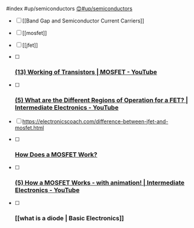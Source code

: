#index 
#up/semiconductors
[😊#up/semiconductors](https://47.111.95.20:6001/user/1/md?prefill=%23up%2Fsemiconductors)

- [ ] [[Band Gap and Semiconductor Current Carriers]]
- [ ] [[mosfet]] 
- [ ] [[jfet]]
- [ ] ### [(13) Working of Transistors | MOSFET - YouTube](https://www.youtube.com/watch?v=stM8dgcY1CA)
- [ ] ### [(5) What are the Different Regions of Operation for a FET? | Intermediate Electronics - YouTube](https://www.youtube.com/watch?v=o3M2sOCGCKs&list=PLfYdTiQCV_p7sDswtLZKK43BWOd2mTmHC&index=17)
- [ ] https://electronicscoach.com/difference-between-jfet-and-mosfet.html
- [ ] ### [How Does a MOSFET Work?](https://www.youtube.com/watch?v=rkbjHNEKcRw)
- [ ] ### [(5) How a MOSFET Works - with animation! | Intermediate Electronics - YouTube](https://www.youtube.com/watch?v=Bfvyj88Hs_o&list=PLfYdTiQCV_p7sDswtLZKK43BWOd2mTmHC&index=15)
- [ ] ### [[what is a diode | Basic Electronics]]





